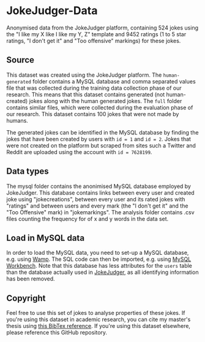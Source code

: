 # JokeJudger-Data
Anonymised data from the JokeJudger platform, containing 524 jokes using the "I like my X like I like my Y, Z" template and 9452 ratings (1 to 5 star ratings, "I don't get it" and "Too offensive" markings) for these jokes.

## Source

This dataset was created using the JokeJudger platform.
The `human-generated` folder contains a MySQL database and comma separated values file that was collected during the training data collection phase of our research.
This means that this dataset contains generated (not human-created) jokes along with the human generated jokes.
The `full` folder contains similar files, which were collected during the evaluation phase of our research.
This dataset contains 100 jokes that were not made by humans.

The generated jokes can be identified in the MySQL database by finding the jokes that have been created by users with `id = 1` and `id = 2`.
Jokes that were not created on the platform but scraped from sites such a Twitter and Reddit are uploaded using the account with `id = 7628199`.

## Data types

The mysql folder contains the anonimised MySQL database employed by JokeJudger.
This database contains links between every user and created joke using "jokecreations", between every user and its rated jokes with "ratings" and between users and every mark (the "I don't get it" and the "Too Offensive" mark) in "jokemarkings".
The analysis folder contains .csv files counting the frequency for of x and y words in the data set.

## Load in MySQL data

In order to load the MySQL data, you need to set-up a MySQL database, e.g. using [Wamp](http://www.wampserver.com/en/).
The SQL code can then be imported, e.g. using [MySQL Workbench](https://www.mysql.com/products/workbench/).
Note that this database has less attributes for the `users` table than the database actually used in [JokeJudger](https://github.com/TWinters/JokeJudger), as all identifying information has been removed.

## Copyright

Feel free to use this set of jokes to analyse properties of these jokes.
If you're using this dataset in academic research, you can cite my master's thesis using [this BibTex reference](https://github.com/TWinters/Goofer/blob/master/reference.bib).
If you're using this dataset elsewhere, please reference this GitHub repository.
